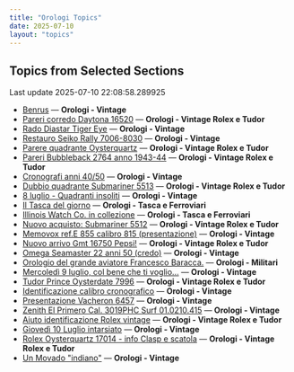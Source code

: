 ```yaml
---
title: "Orologi Topics"
date: 2025-07-10
layout: "topics"
---
```


## Topics from Selected Sections

Last update 2025-07-10 22:08:58.289925

- [Benrus](https://orologi.forumfree.it/?t=80755934) — **Orologi - Vintage**
- [Pareri corredo Daytona 16520](https://orologi.forumfree.it/?t=80751060) — **Orologi - Vintage Rolex e Tudor**
- [Rado Diastar Tiger Eye](https://orologi.forumfree.it/?t=80755140) — **Orologi - Vintage**
- [Restauro Seiko Rally 7006-8030](https://orologi.forumfree.it/?t=80736375) — **Orologi - Vintage**
- [Parere quadrante Oysterquartz](https://orologi.forumfree.it/?t=79728291) — **Orologi - Vintage Rolex e Tudor**
- [Pareri Bubbleback 2764 anno 1943-44](https://orologi.forumfree.it/?t=80755099) — **Orologi - Vintage Rolex e Tudor**
- [Cronografi anni 40/50](https://orologi.forumfree.it/?t=80740948) — **Orologi - Vintage**
- [Dubbio quadrante Submariner 5513](https://orologi.forumfree.it/?t=80739615) — **Orologi - Vintage Rolex e Tudor**
- [8 luglio - Quadranti insoliti](https://orologi.forumfree.it/?t=80754462) — **Orologi - Vintage**
- [Il Tasca del giorno](https://orologi.forumfree.it/?t=80702163) — **Orologi - Tasca e Ferroviari**
- [Illinois Watch Co. in collezione](https://orologi.forumfree.it/?t=80756717) — **Orologi - Tasca e Ferroviari**
- [Nuovo acquisto: Submariner 5512](https://orologi.forumfree.it/?t=80753973) — **Orologi - Vintage Rolex e Tudor**
- [Memovox ref.E 855 calibro 815 (presentazione)](https://orologi.forumfree.it/?t=80462539) — **Orologi - Vintage**
- [Nuovo arrivo Gmt 16750 Pepsi!](https://orologi.forumfree.it/?t=80750096) — **Orologi - Vintage Rolex e Tudor**
- [Omega Seamaster 22 anni 50 (credo)](https://orologi.forumfree.it/?t=80756326) — **Orologi - Vintage**
- [Orologio del grande aviatore Francesco Baracca.](https://orologi.forumfree.it/?t=79186297) — **Orologi - Militari**
- [Mercoledì 9 luglio, col bene che ti voglio...](https://orologi.forumfree.it/?t=80755373) — **Orologi - Vintage**
- [Tudor Prince Oysterdate 7996](https://orologi.forumfree.it/?t=80756167) — **Orologi - Vintage Rolex e Tudor**
- [Identificazione calibro cronografico](https://orologi.forumfree.it/?t=80756699) — **Orologi - Vintage**
- [Presentazione Vacheron 6457](https://orologi.forumfree.it/?t=78181273) — **Orologi - Vintage**
- [Zenith El Primero Cal. 3019PHC Surf 01.0210.415](https://orologi.forumfree.it/?t=80756540) — **Orologi - Vintage**
- [Aiuto identificazione Rolex vintage](https://orologi.forumfree.it/?t=80756127) — **Orologi - Vintage Rolex e Tudor**
- [Giovedì 10 Luglio intarsiato](https://orologi.forumfree.it/?t=80756250) — **Orologi - Vintage**
- [Rolex Oysterquartz 17014 - info Clasp e scatola](https://orologi.forumfree.it/?t=80754601) — **Orologi - Vintage Rolex e Tudor**
- [Un Movado "indiano"](https://orologi.forumfree.it/?t=68413888) — **Orologi - Vintage**
